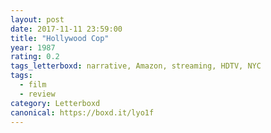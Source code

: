 ```yaml
---
layout: post 
date: 2017-11-11 23:59:00
title: "Hollywood Cop"
year: 1987
rating: 0.2
tags_letterboxd: narrative, Amazon, streaming, HDTV, NYC
tags:
  - film
  - review
category: Letterboxd
canonical: https://boxd.it/lyo1f
---
```


